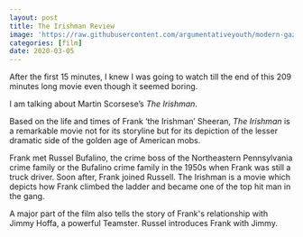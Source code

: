 ```yaml
---
layout: post
title: The Irishman Review
image: 'https://raw.githubusercontent.com/argumentativeyouth/modern-gaze/master/assets/img/the-irishman-review-modern-gaze.jpg'
categories: [film]
date: 2020-03-05
---
```

After the first 15 minutes, I knew I was going to watch till the end of this 209 minutes long movie even though it seemed boring.

I am talking about Martin Scorsese’s *The Irishman*.

Based on the life and times of Frank ‘the Irishman’ Sheeran, *The Irishman* is a remarkable movie not for its storyline but for its depiction of the lesser dramatic side of the golden age of American mobs.

Frank met Russel Bufalino, the crime boss of the Northeastern Pennsylvania crime family or the Bufalino crime family in the 1950s when Frank was still a truck driver. Soon after, Frank joined Russell. The Irishman is a movie which depicts how Frank climbed the ladder and became one of the top hit man in the gang.

A major part of the film also tells the story of Frank's relationship with Jimmy Hoffa, a powerful Teamster. Russel introduces Frank with Jimmy.

